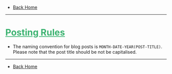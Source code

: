 * [Back Home](./README.md)

- - -

# <span style="color: #3cb371; text-decoration: underline">Posting Rules</span>

* The naming convention for blog posts is `MONTH-DATE-YEAR(POST-TITLE)`. Please note that the post title should be not be capitalised.

- - -

* [Back Home](./README.md)